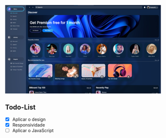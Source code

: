 <img src="./assets/design/designfinal.png">

## Todo-List

- [x] Aplicar o design
- [x] Responsividade
- [ ] Aplicar o JavaScript

